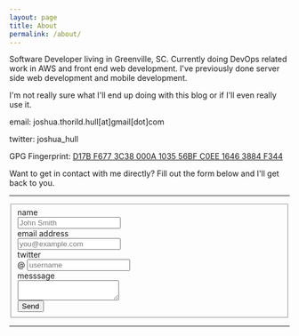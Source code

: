 ```yaml
---
layout: page
title: About
permalink: /about/
---
```


Software Developer living in Greenville, SC. Currently doing DevOps related work in AWS and front end web development. I've previously done server side web development and mobile development.

I'm not really sure what I'll end up doing with this blog or if I'll even really use it.

email: joshua.thorild.hull[at]gmail[dot]com

twitter: joshua_hull

GPG Fingerprint: [D17B F677 3C38 000A 1035 56BF C0EE 1646 3884 F344](/static/3884F344.asc)

Want to get in contact with me directly? Fill out the form below and I'll get back to you.

<hr />
<form action="https://formspree.io/joshua.thorild.hull@gmail.com" method="POST" class="form-horizontal">
<fieldset>

<!-- Text input-->
<div class="form-group">
  <label class="col-md-4 control-label" for="name">name</label>  
  <div class="col-md-4">
  <input id="name" name="name" type="text" placeholder="John Smith" class="form-control input-md" required="">  
  </div>
</div>

<!-- Text input-->
<div class="form-group">
  <label class="col-md-4 control-label" for="_replyto">email address</label>  
  <div class="col-md-4">
  <input id="_replyto" name="_replyto" type="text" placeholder="you@example.com" class="form-control input-md" required="">  
  </div>
</div>

<!-- Prepended text-->
<div class="form-group">
  <label class="col-md-4 control-label" for="twitter">twitter</label>
  <div class="col-md-4">
    <div class="input-group">
      <span class="input-group-addon">@</span>
      <input id="twitter" name="twitter" class="form-control" placeholder="username" type="text">
    </div>

  </div>
</div>

<!-- Textarea -->
<div class="form-group">
  <label class="col-md-4 control-label" for="message">messsage</label>
  <div class="col-md-4">                     
    <textarea class="form-control" id="message" name="message"></textarea>
  </div>
</div>

<!-- Hidden field -->
<input type="hidden" name="_next" value="//joshua-hull.github.io" />

<!-- Text input -->
<input type="text" name="_gotcha" style="display:none" />


<!-- Button -->
<div class="form-group">
  <label class="col-md-4 control-label" for="submit"></label>
  <div class="col-md-4">
    <input type="submit" value="Send" class="btn btn-info">
  </div>
</div>

</fieldset>
</form>
<hr/>
<div id="mapbox" style="height: 400px;">
</div>
